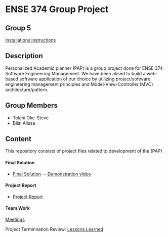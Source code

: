 # ENSE 374 Group Project

## Group 5

[Installations instructions]() 

## Description

Personalized Academic planner (PAP) is a group project done for ENSE 374 Software Engineering Management. We have been aksed to build a web-based software application of our choice by utilizing project/software engineering management principles and Model-View-Controller (MVC) architecture/pattern. 

## Group Members

- Tolani Oke-Steve
- Bilal Alissa

## Content
This repository consists of project files related to development of the (PAP)

#### Final Solution
- [Final Solution]()  -- [Demonstration video]()

#### Project Report
- [Project Report](https://github.com/ENSE374-F23/group5_proj/blob/main/Techincal%20Report%20and%20slides/REPORT.md) 

#### Team Work
 [Meetings]()

Project Terminnation Review: [Lessons Learned](https://github.com/ENSE374-F23/group5_proj/blob/main/Documents/Lessons%20Learned%20Report.docx)
